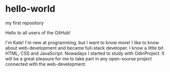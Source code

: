 # hello-world
my first repository


Hello to all users of the GitHub!

I'm Kate! I'm new at programming, but I want to know more! I like to know about web-development and became full-stack developer.
I know a little bit HTML, CSS and JavaScript. Nowadays I started to study with OdinProject. It will be a great pleasure for me to take part in any open-sourse project connected with the web-development.
